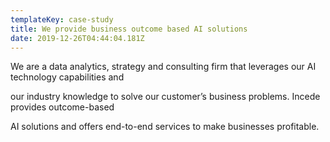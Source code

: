 ```yaml
---
templateKey: case-study
title: We provide business outcome based AI solutions
date: 2019-12-26T04:44:04.181Z
---
```

We are a data analytics, strategy and consulting firm that leverages our AI technology capabilities and

our industry knowledge to solve our customer’s business problems. Incede provides outcome-based

AI solutions and offers end-to-end services to make businesses profitable.
